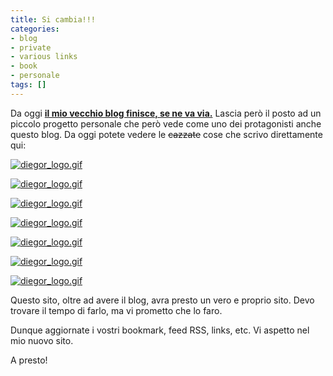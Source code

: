 ```yaml
---
title: Si cambia!!!
categories:
- blog
- private
- various links
- book
- personale
tags: []
---
```

Da oggi [**il mio vecchio blog finisce, se ne va via.**](http://www.diegor.it
"http://diegor.wordpress.com" ) Lascia però il posto ad un piccolo progetto
personale che però vede come uno dei protagonisti anche questo blog. Da oggi
potete vedere le ~~cazzate~~ cose che scrivo direttamente qui:

[![diegor_logo.gif]({{site.url}}/images/diegor_logo.gif)](http://www.diegor.it
"http://www.diegor.it" )

[![diegor_logo.gif]({{site.url}}/images/diegor_logo.gif)](http://www.diegor.it
"http://www.diegor.it" )

[![diegor_logo.gif]({{site.url}}/images/diegor_logo.gif)](http://www.diegor.it
"http://www.diegor.it" )

[![diegor_logo.gif]({{site.url}}/images/diegor_logo.gif)](http://www.diegor.it
"http://www.diegor.it" )

[![diegor_logo.gif]({{site.url}}/images/diegor_logo.gif)](http://www.diegor.it
"http://www.diegor.it" )

[![diegor_logo.gif]({{site.url}}/images/diegor_logo.gif)](http://www.diegor.it
"http://www.diegor.it" )

[![diegor_logo.gif]({{site.url}}/images/diegor_logo.gif)](http://www.diegor.it
"http://www.diegor.it" )

Questo sito, oltre ad avere il blog, avra presto un vero e proprio sito. Devo
trovare il tempo di farlo, ma vi prometto che lo faro.

Dunque aggiornate i vostri bookmark, feed RSS, links, etc. Vi aspetto nel mio
nuovo sito.

A presto!

